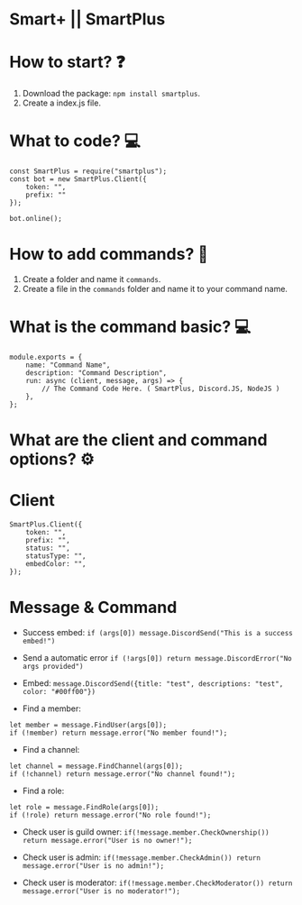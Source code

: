 # Smart+ || SmartPlus

# How to start? ❓

1. Download the package: `npm install smartplus`.
2. Create a index.js file.

# What to code? 💻

```
const SmartPlus = require("smartplus");
const bot = new SmartPlus.Client({
    token: "",
    prefix: ""
});

bot.online();
```

# How to add commands? 📡

1. Create a folder and name it `commands`.
2. Create a file in the `commands` folder and name it to your command name.

# What is the command basic? 💻

```
module.exports = {
    name: "Command Name",
    description: "Command Description",
    run: async (client, message, args) => {
        // The Command Code Here. ( SmartPlus, Discord.JS, NodeJS )
    },
};
```
# What are the client and command options? ⚙

# Client

```
SmartPlus.Client({
    token: "", 
    prefix: "",
    status: "",
    statusType: "",
    embedColor: "",
});
```

# Message & Command


- Success embed:
```if (args[0]) message.DiscordSend("This is a success embed!")```

- Send a automatic error
```if (!args[0]) return message.DiscordError("No args provided")```

- Embed:
```message.DiscordSend({title: "test", descriptions: "test", color: "#00ff00"})```

- Find a member:
```
let member = message.FindUser(args[0]);
if (!member) return message.error("No member found!");
```

- Find a channel:
```
let channel = message.FindChannel(args[0]);
if (!channel) return message.error("No channel found!");
```

- Find a role:
```
let role = message.FindRole(args[0]);
if (!role) return message.error("No role found!");
```

- Check user is guild owner:
```if(!message.member.CheckOwnership()) return message.error("User is no owner!");```

- Check user is admin:
```if(!message.member.CheckAdmin()) return message.error("User is no admin!");```

- Check user is moderator:
```if(!message.member.CheckModerator()) return message.error("User is no moderator!");```

